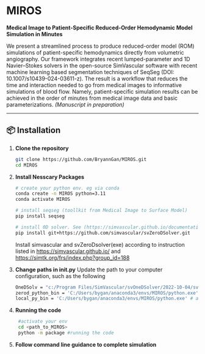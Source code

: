 # MIROS

**Medical Image to Patient-Specific Reduced-Order Hemodynamic Model Simulation in Minutes**

We present a streamlined process to produce reduced-order model (ROM) simulations of patient-specific hemodynamics directly from volumetric angiography. Our framework integrates recent lumped-parameter and 1D Navier–Stokes solvers in the open-source SimVascular software with recent machine learning based segmentation techniques of SeqSeg (DOI: 10.1007/s10439-024-03611-z). The result is a workflow that reduces the time and interaction needed to go from medical images to informative simulations of blood flow. Namely, patient-specific simulation results can be achieved in the order of minutes from medical image data and basic parameterizations.
*(Manuscript in preparation)*

---

## 📦 Installation

1. **Clone the repository**  
   ```bash
   git clone https://github.com/BryannGan/MIROS.git
   cd MIROS
   ```

3. **Install Nesscary Packages**
   ```bash
   # create your python env. eg via conda
   conda create -n MIROS python=3.11
   conda activate MIROS
   ```
   ```bash
   # install seqseg (toollkit from Medical Image to Surface Model)
   pip install seqseg
   ```
   ```bash
   # install 0D solver. See (https://simvascular.github.io/documentation/rom_simulation.html#0d-solver-install)
   pip install git+https://github.com/simvascular/svZeroDSolver.git
   ```
   
   Install simvascular and svZeroDsolver(exe) according to instruction listed in https://simvascular.github.io/ and https://simtk.org/frs/index.php?group_id=188

5. **Change paths in __init__.py**
   Update the path to your computer configuration, such as the following
   ```bash
   OneDSolv = "c:/Program Files/SimVascular/svOneDSolver/2022-10-04/svOneDSolver.exe"
   zerod_python_bin = 'C:/Users/bygan/anaconda3/envs/MIROS/python.exe'
   local_py_bin = 'C:/Users/bygan/anaconda3/envs/MIROS/python.exe' # activate your env , and 'where python'
   ```

7. **Running the code**
   ```bash
    #activate your env
    cd <path_to_MIROS>
    python -m package #running the code
   ```
8. **Follow command line guidance to complete simulation**
   
